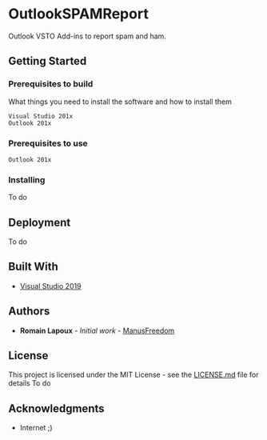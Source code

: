 ﻿# OutlookSPAMReport

Outlook VSTO Add-ins to report spam and ham.

## Getting Started

### Prerequisites to build

What things you need to install the software and how to install them

```
Visual Studio 201x
Outlook 201x
```

### Prerequisites to use

```
Outlook 201x
```

### Installing

To do

## Deployment

To do

## Built With

* [Visual Studio 2019](https://visualstudio.microsoft.com/vs/)

## Authors

* **Romain Lapoux** - *Initial work* - [ManusFreedom](https://github.com/manusfreedom)

## License

This project is licensed under the MIT License - see the [LICENSE.md](LICENSE.md) file for details
To do

## Acknowledgments

* Internet ;)